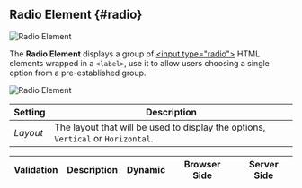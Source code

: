 ## Radio Element {#radio}

![Radio Element](./assets/element-radio.svg)

The **Radio Element** displays a group of [\<input type="radio"\>](https://developer.mozilla.org/en-US/docs/Web/HTML/Element/input/radio) HTML elements wrapped in a `<label>`, use it to allow users choosing a single option from a pre-established group.

![Radio Element](./assets/elements/radio.webp)

| Setting | Description |
| --- | --- |
| *Layout* | The layout that will be used to display the options, `Vertical` or `Horizontal`. |
<!--@include: ./common-element-settings.md-->

<!--@include: ./common-element-options.md-->

| Validation | Description | Dynamic | Browser Side | Server Side |
| --- | --- | :---: | :---: | :---: |
<!--@include: ./common-element-validation.md-->
